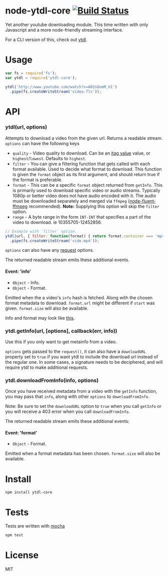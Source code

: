 # node-ytdl-core [![Build Status](https://secure.travis-ci.org/fent/node-ytdl-core.png)](http://travis-ci.org/fent/node-ytdl-core)

Yet another youtube downloading module. This time written with only Javascript and a more node-friendly streaming interface.

For a CLI version of this, check out [ytdl](https://github.com/fent/node-ytdl).

# Usage

```js
var fs = require('fs');
var ytdl = require('ytdl-core');

ytdl('http://www.youtube.com/watch?v=A02s8omM_hI')
  .pipe(fs.createWriteStream('video.flv'));
```


# API
### ytdl(url, options)

Attempts to download a video from the given url. Returns a readable stream. `options` can have the following keys

* `quality` - Video quality to download. Can be an [itag value](http://en.wikipedia.org/wiki/YouTube#Quality_and_codecs) value, or `highest`/`lowest`. Defaults to `highest`.
* `filter` - You can give a filtering function that gets called with each format available. Used to decide what format to download. This function is given the `format` object as its first argument, and should return true if the format is preferable.
* `format` - This can be a specific `format` object returned from `getInfo`. This is primarily used to download specific video or audio streams. Typically 1080p or better video does not have audio encoded with it. The audio must be downloaded separately and merged via `ffmpeg` ([node-fluent-ffmpeg](https://github.com/fluent-ffmpeg/node-fluent-ffmpeg) recommended). **Note:** Supplying this option will skip the `filter` option.
* `range` - A byte range in the form `INT-INT` that specifies a part of the video to download. ie 10355705-12452856.

```js
// Example with `filter` option.
ytdl(url, { filter: function(format) { return format.container === 'mp4'; } })
  .pipe(fs.createWriteStream('vide.mp4'));
```

`options` can also have any [request](https://github.com/mikeal/request) options.

The returned readable stream emits these additional events.

#### Event: 'info'
* `Object` - Info.
* `Object` - Format.

Emitted when the a video's `info` hash is fetched. Along with the chosen format metadata to download. `format.url` might be different if `start` was given. `format.size` will also be available.

Info and format may look like [this](https://gist.github.com/fent/6c8251132e1addb5121e).

### ytdl.getInfo(url, [options], callback(err, info))

Use this if you only want to get metainfo from a video.

`options` gets passed to the `request()`, it can also have a `downloadURL` property set to `true` if you want ytdl to include the download url instead of the regular one. In some cases, a signature needs to be deciphered, and will require ytdl to make additional requests.

### ytdl.downloadFromInfo(info, options)

Once you have received metadata from a video with the `getInfo` function,
you may pass that `info`, along with other `options` to `downloadFromInfo`.

Note: Be sure to set the `downloadURL` option to `true` when you call `getInfo`
or you will receive a 403 error when you call `downloadFromInfo`.

The returned readable stream emits these additional events:

#### Event: 'format'
* `Object` - Format.

Emitted when a format metadata has been chosen. `format.size` will also be available.

# Install

    npm install ytdl-core


# Tests
Tests are written with [mocha](http://visionmedia.github.com/mocha/)

```bash
npm test
```

# License
MIT
